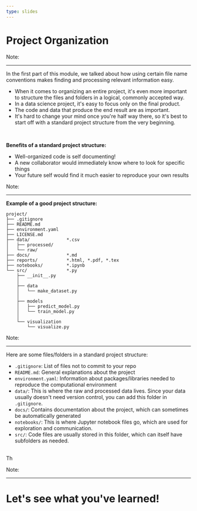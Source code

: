 ```yaml
---
type: slides
---
```


# Project Organization

Note:

---

In the first part of this module, we talked about how using certain file name conventions makes finding and processing relevant information easy.

- When it comes to organizing an entire project, it's even more important to structure the files and folders in a logical, commonly accepted way.
- In a data science project, it's easy to focus only on the final product.
- The code and data that produce the end result are as important.
- It's hard to change your mind once you're half way there, so it's best to start off with a standard project structure from the very beginning.

<br>

**Benefits of a standard project structure:**

- Well-organized code is self documenting!
- A new collaborator would immediately know where to look for specific things
- Your future self would find it much easier to reproduce your own results

Note:

---

**Example of a good project structure:**

```
project/
├── .gitignore
├── README.md
├── environment.yaml
├── LICENSE.md
├── data/              *.csv        
│   ├── processed/
│   └── raw/
├── docs/              *.md
├── reports/           *.html, *.pdf, *.tex
├── notebooks/         *.ipynb
└── src/               *.py
    ├── __init__.py
    │
    ├── data
    │   └── make_dataset.py
    │
    ├── models
    │   ├── predict_model.py
    │   └── train_model.py
    │
    └── visualization
        └── visualize.py
```

Note:

---

Here are some files/folders in a standard project structure:

- `.gitignore`: List of files not to commit to your repo
- `README.md`: General explanations about the project
- `environment.yaml`: Information about packages/libraries needed to reproduce the computational environment
- `data/`: This is where the raw and processed data lives. Since your data usually doesn't need version control, you can add this folder in `.gitignore`.
- `docs/`: Contains documentation about the project, which can sometimes be automatically generated 
- `notebooks/`: This is where Jupyter notebook files go, which are used for exploration and communication.
- `src/`: Code files are usually stored in this folder, which can itself have subfolders as needed.

<br>
Th

Note:

---

# Let's see what you've learned!
